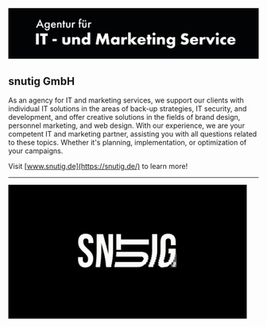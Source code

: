 <img src="https://github.com/snutiggmbh/.github/blob/main/images/header_980x200.jpg" alt="Snutig Header" />

## snutig GmbH

As an agency for IT and marketing services, we support our clients with individual IT solutions in the areas of back-up strategies, IT security, and development, and offer creative solutions in the fields of brand design, personnel marketing, and web design. With our experience, we are your competent IT and marketing partner, assisting you with all questions related to these topics. Whether it's planning, implementation, or optimization of your campaigns.

Visit [www.snutig.de](https://snutig.de/) to learn more!

---

<img src="https://github.com/snutiggmbh/.github/blob/main/images/snutig_mover.gif" alt="Snutig Mover" width="480" height="270" />
